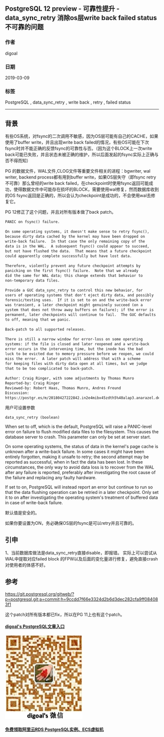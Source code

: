 ## PostgreSQL 12 preview - 可靠性提升 - data_sync_retry 消除os层write back failed status不可靠的问题  
                              
### 作者                              
digoal                              
                              
### 日期                              
2019-03-09                              
                              
### 标签                              
PostgreSQL , data_sync_retry , write back , retry , failed status  
                          
----                        
                          
## 背景         
有些OS系统，对fsync的二次调用不敏感，因为OS层可能有自己的CACHE，如果使用了buffer write，并且出现write back failed的情况，有些OS可能在下次fsync时并不能正确的反馈fsync的可靠性与否。（因为这个BLOCK上一次write back可能已失败，并且状态未被正确的维护，所以后面发起的fsync实际上正确与否不得而知）  
  
PG 的数据文件，WAL文件,CLOG文件等重要文件相关的进程：bgwriter, wal writer, backend process都有用到buffer write，如果OS层失守（即fsync retry不可靠）那么曾经的write back failed，在checkpoint时使用fsync返回可能成功，使得数据文件中可能存在损坏的BLOCK，需要使用wal修复，然而数据库收到的OS fsync返回是正确的，所以会认为checkpoint是成功的，不会使用wal去修复它。  
  
PG 12修正了这个问题，并且对所有版本做了back patch。  
  
```  
PANIC on fsync() failure.  
  
On some operating systems, it doesn't make sense to retry fsync(),  
because dirty data cached by the kernel may have been dropped on  
write-back failure.  In that case the only remaining copy of the  
data is in the WAL.  A subsequent fsync() could appear to succeed,  
but not have flushed the data.  That means that a future checkpoint  
could apparently complete successfully but have lost data.  
  
Therefore, violently prevent any future checkpoint attempts by  
panicking on the first fsync() failure.  Note that we already  
did the same for WAL data; this change extends that behavior to  
non-temporary data files.  
  
Provide a GUC data_sync_retry to control this new behavior, for  
users of operating systems that don't eject dirty data, and possibly  
forensic/testing uses.  If it is set to on and the write-back error  
was transient, a later checkpoint might genuinely succeed (on a  
system that does not throw away buffers on failure); if the error is  
permanent, later checkpoints will continue to fail.  The GUC defaults  
to off, meaning that we panic.  
  
Back-patch to all supported releases.  
  
There is still a narrow window for error-loss on some operating  
systems: if the file is closed and later reopened and a write-back  
error occurs in the intervening time, but the inode has the bad  
luck to be evicted due to memory pressure before we reopen, we could  
miss the error.  A later patch will address that with a scheme  
for keeping files with dirty data open at all times, but we judge  
that to be too complicated to back-patch.  
  
Author: Craig Ringer, with some adjustments by Thomas Munro  
Reported-by: Craig Ringer  
Reviewed-by: Robert Haas, Thomas Munro, Andres Freund  
Discussion: https://postgr.es/m/20180427222842.in2e4mibx45zdth5%40alap3.anarazel.de  
```  
  
用户可设置参数  
  
```  
data_sync_retry (boolean)  
```  
  
When set to off, which is the default, PostgreSQL will raise a PANIC-level error on failure to flush modified data files to the filesystem. This causes the database server to crash. This parameter can only be set at server start.  
  
On some operating systems, the status of data in the kernel's page cache is unknown after a write-back failure. In some cases it might have been entirely forgotten, making it unsafe to retry; the second attempt may be reported as successful, when in fact the data has been lost. In these circumstances, the only way to avoid data loss is to recover from the WAL after any failure is reported, preferably after investigating the root cause of the failure and replacing any faulty hardware.  
  
If set to on, PostgreSQL will instead report an error but continue to run so that the data flushing operation can be retried in a later checkpoint. Only set it to on after investigating the operating system's treatment of buffered data in case of write-back failure.  
  
默认值是安全的。  
  
如果你要设置为ON，务必确保OS层的fsync是可以retry并且可靠的。  
  
## 引申
1、当前数据库做法是data_sync_retry直接disable，即报错。   实际上可以尝试从WAL中提取对应failed block 的FPW以及后面的变化量进行修复，避免直接crash对使用者的体感不好。    
  
## 参考  
https://git.postgresql.org/gitweb/?p=postgresql.git;a=commit;h=9ccdd7f66e3324d2b6d3dec282cfa9ff084083f1  
  
这个patch对所有版本都已fix，所以在PG 11上也有这个patch。   
     
  
  
  
  
  
  
  
  
  
  
  
#### [digoal's PostgreSQL文章入口](https://github.com/digoal/blog/blob/master/README.md "22709685feb7cab07d30f30387f0a9ae")
  
  
![digoal's weixin](../pic/digoal_weixin.jpg "f7ad92eeba24523fd47a6e1a0e691b59")
  
  
  
  
  
  
  
  
#### [免费领取阿里云RDS PostgreSQL实例、ECS虚拟机](https://www.aliyun.com/database/postgresqlactivity "57258f76c37864c6e6d23383d05714ea")
  
